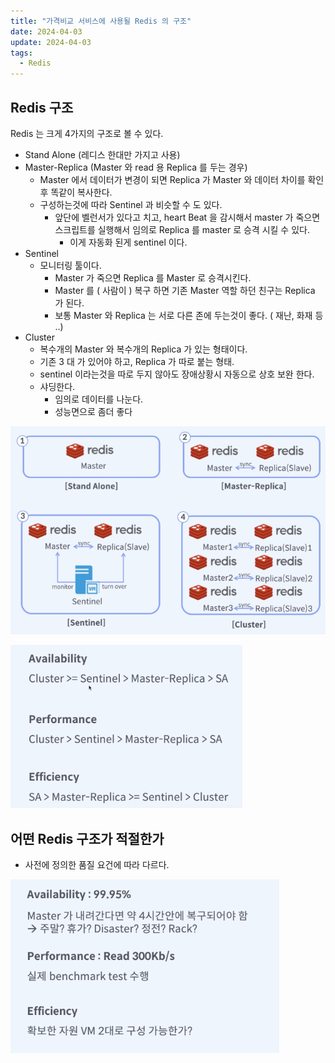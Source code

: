```yaml
---
title: "가격비교 서비스에 사용될 Redis 의 구조"
date: 2024-04-03
update: 2024-04-03
tags:
  - Redis
---
```


## Redis 구조
Redis 는 크게 4가지의 구조로 볼 수 있다.

- Stand Alone (레디스 한대만 가지고 사용)
- Master-Replica (Master 와 read 용 Replica 를 두는 경우)
  - Master 에서 데이터가 변경이 되면 Replica 가 Master 와 데이터 차이를 확인후 똑같이 복사한다.
  - 구성하는것에 따라 Sentinel 과 비슷할 수 도 있다.
    - 앞단에 벨런서가 있다고 치고, heart Beat 을 감시해서 master 가 죽으면 스크립트를 실행해서 임의로 Replica 를 master 로 승격 시킬 수 있다.
      - 이게 자동화 된게 sentinel 이다.
- Sentinel
  - 모니터링 툴이다.
    - Master 가 죽으면 Replica 를 Master 로 승격시킨다.
    - Master 를 ( 사람이 ) 복구 하면 기존 Master 역할 하던 친구는 Replica 가 된다.
    - 보통 Master 와 Replica 는 서로 다른 존에 두는것이 좋다. ( 재난, 화재 등 ..) 
- Cluster
  - 복수개의 Master 와 복수개의 Replica 가 있는 형태이다.
  - 기존 3 대 가 있어야 하고, Replica 가 따로 붙는 형태.
  - sentinel 이라는것을 따로 두지 않아도 장애상황시 자동으로 상호 보완 한다.
  - 샤딩한다.
    - 임의로 데이터를 나눈다.
    - 성능면으로 좀더 좋다

![img.png](img.png)

![img_1.png](img_1.png)

## 어떤 Redis 구조가 적절한가
- 사전에 정의한 품질 요건에 따라 다르다.

![img_2.png](img_2.png)